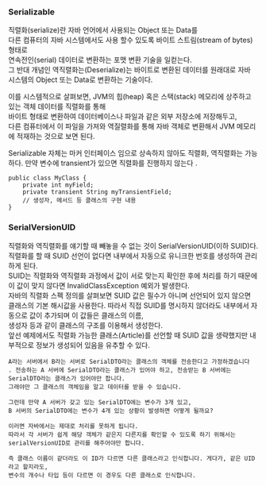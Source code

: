 ### Serializable

직렬화(serialize)란 자바 언어에서 사용되는 Object 또는 Data를   
다른 컴퓨터의 자바 시스템에서도 사용 할수 있도록 바이트 스트림(stream of bytes) 형태로   
연속전인(serial) 데이터로 변환하는 포맷 변환 기술을 일컫는다.  
그 반대 개념인 역직렬화는(Deserialize)는 바이트로 변환된 데이터를 원래대로 자바 시스템의 Object 또는 Data로 변환하는 기술이다.

이를 시스템적으로 살펴보면, JVM의 힙(heap) 혹은 스택(stack) 메모리에 상주하고 있는 객체 데이터를 직렬화를 통해   
바이트 형태로 변환하여 데이터베이스나 파일과 같은 외부 저장소에 저장해두고,   
다른 컴퓨터에서 이 파일을 가져와 역질렬화를 통해 자바 객체로 변환해서 JVM 메모리에 적재하는 것으로 보면 된다.

Serializable 자체는 마커 인터페이스 임으로 상속하지 않아도 직렬화, 역직렬화는 가능하다.
만약 변수에 transient가 있으면 직렬화를 진행하지 않는다 .

~~~
public class MyClass {
    private int myField;
    private transient String myTransientField;
    // 생성자, 메서드 등 클래스의 구현 내용
}
~~~


### SerialVersionUID
직렬화와 역직렬화를 얘기할 때 빼놓을 수 없는 것이 SerialVersionUID(이하 SUID)다.   
직렬화를 할 때 SUID 선언이 없다면 내부에서 자동으로 유니크한 번호를 생성하여 관리하게 된다.   
SUID는 직렬화와 역직렬화 과정에서 값이 서로 맞는지 확인한 후에 처리를 하기 때문에 이 값이 맞지 않다면 InvalidClassException 예외가 발생한다.  
자바의 직렬화 스펙 정의를 살펴보면 SUID 값은 필수가 아니며 선언되어 있지 않으면 클래스의 기본 해시값을 사용한다.
따라서 직접 SUID를 명시하지 않더라도 내부에서 자동으로 값이 추가되며 이 값들은 클래스의 이름,   
생성자 등과 같이 클래스의 구조를 이용해서 생성한다.   
앞선 예제에서도 직렬화 가능한 클래스(Article)를 선언할 때 SUID 값을 생략했지만 내부적으로 정보가 생성되어 있음을 유추할 수 있다.

~~~
A라는 서버에서 B라는 서버로 SerialDTO라는 클래스의 객체를 전송한다고 가정하겠습니다
. 전송하는 A 서버에 SerialDTO라는 클래스가 있어야 하고, 전송받는 B 서버에는 SerialDTO라는 클래스가 있어야만 합니다.
그래야만 그 클래스의 객체임을 알고 데이터를 받을 수 있습니다.

그런데 만약 A 서버가 갖고 있는 SerialDTO에는 변수가 3개 있고,
B 서버의 SerialDTO에는 변수가 4개 있는 상황이 발생하면 어떻게 될까요?

이러면 자바에서는 제대로 처리를 못하게 됩니다. 
따라서 각 서버가 쉽게 해당 객체가 같은지 다른지를 확인할 수 있도록 하기 위해서는 serialVersionUID로 관리를 해주어야만 합니다.

즉 클래스 이름이 같더라도 이 ID가 다르면 다른 클래스라고 인식합니다. 게다가, 같은 UID라고 할지라도, 
변수의 개수나 타입 등이 다르면 이 경우도 다른 클래스로 인식합니다.
~~~